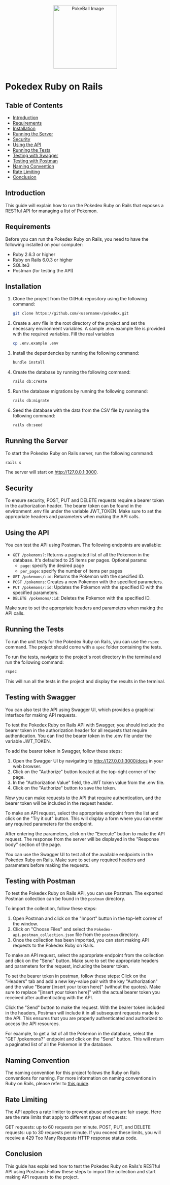<p align="center">
  <img width="200" src="https://www.pngplay.com/wp-content/uploads/2/Pokeball-PNG-Photo-Image.png" alt="PokeBall Image">
</p>

# Pokedex Ruby on Rails

## Table of Contents

- [Introduction](#introduction)
- [Requirements](#requirements)
- [Installation](#installation)
- [Running the Server](#running-the-server)
- [Security](#security)
- [Using the API](#using-the-api)
- [Running the Tests](#running-the-tests)
- [Testing with Swagger](#testing-with-swagger)
- [Testing with Postman](#testing-with-postman)
- [Naming Convention](#naming-convention)
- [Rate Limiting](#rate-limiting)
- [Conclusion](#conclusion)

## Introduction

This guide will explain how to run the Pokedex Ruby on Rails that exposes a RESTful API for managing a list of Pokemon.

## Requirements

Before you can run the Pokedex Ruby on Rails, you need to have the following installed on your computer:

- Ruby 2.6.3 or higher
- Ruby on Rails 6.0.3 or higher
- SQLite3
- Postman (for testing the API)

## Installation

1. Clone the project from the GitHub repository using the following command:

   ```bash
   git clone https://github.com/<username>/pokedex.git
   ```
2. Create a .env file in the root directory of the project and set the necessary environment variables. A sample .env.example file is provided with the required variables. Fill the real variables

   ```bash
   cp .env.example .env
   ```
3. Install the dependencies by running the following command:

   ```bash
   bundle install
   ```
4. Create the database by running the following command:

   ```bash
   rails db:create
   ```
5. Run the database migrations by running the following command:

   ```bash
   rails db:migrate
   ```
6. Seed the database with the data from the CSV file by running the following command:

   ```bash
   rails db:seed
   ```

## Running the Server

To start the Pokedex Ruby on Rails server, run the following command:

```bash
rails s
```

The server will start on http://127.0.0.1:3000.

## Security

To ensure security, POST, PUT and DELETE requests require a bearer token in the authorization header. The bearer token can be found in the environment .env file under the variable JWT_TOKEN. Make sure to set the appropriate headers and parameters when making the API calls.

## Using the API

You can test the API using Postman. The following endpoints are available:

- `GET /pokemons?`: Returns a paginated list of all the Pokemon in the database. It's defaulted to 25 items per pages.
  Optional params:
  - `page`: specify the desired page
  - `per_page`: specify the number of items per pages
- `GET /pokemons/:id`: Returns the Pokemon with the specified ID.
- `POST /pokemons`: Creates a new Pokemon with the specified parameters.
- `PUT /pokemons/:id`: Updates the Pokemon with the specified ID with the specified parameters.
- `DELETE /pokemons/:id`: Deletes the Pokemon with the specified ID.

Make sure to set the appropriate headers and parameters when making the API calls.

## Running the Tests

To run the unit tests for the Pokedex Ruby on Rails, you can use the `rspec` command. The project should come with a `spec` folder containing the tests.

To run the tests, navigate to the project's root directory in the terminal and run the following command:

```bash
rspec
```

This will run all the tests in the project and display the results in the terminal.

## Testing with Swagger

You can also test the API using Swagger UI, which provides a graphical interface for making API requests.

To test the Pokedex Ruby on Rails API with Swagger, you should include the bearer token in the authorization header for all requests that require authentication. You can find the bearer token in the .env file under the variable JWT_TOKEN.

To add the bearer token in Swagger, follow these steps:

1. Open the Swagger UI by navigating to http://127.0.0.1:3000/docs in your web browser.
2. Click on the "Authorize" button located at the top-right corner of the page.
3. In the "Authorization Value" field, the JWT token value from the .env file.
4. Click on the "Authorize" button to save the token.

Now you can make requests to the API that require authentication, and the bearer token will be included in the request header.

To make an API request, select the appropriate endpoint from the list and click on the "Try it out" button. This will display a form where you can enter any required parameters for the endpoint.

After entering the parameters, click on the "Execute" button to make the API request. The response from the server will be displayed in the "Response body" section of the page.

You can use the Swagger UI to test all of the available endpoints in the Pokedex Ruby on Rails. Make sure to set any required headers and parameters before making the requests.

## Testing with Postman

To test the Pokedex Ruby on Rails API, you can use Postman. The exported Postman collection can be found in the `postman` directory.

To import the collection, follow these steps:

1. Open Postman and click on the "Import" button in the top-left corner of the window.
2. Click on "Choose Files" and select the `Pokedex-api.postman_collection.json` file from the `postman` directory.
3. Once the collection has been imported, you can start making API requests to the Pokedex Ruby on Rails.

To make an API request, select the appropriate endpoint from the collection and click on the "Send" button. Make sure to set the appropriate headers and parameters for the request, including the bearer token.

To set the bearer token in postman, follow these steps:
Click on the "Headers" tab and add a new key-value pair with the key "Authorization" and the value "Bearer [insert your token here]" (without the quotes). Make sure to replace "[insert your token here]" with the actual bearer token you received after authenticating with the API.

Click the "Send" button to make the request.
With the bearer token included in the headers, Postman will include it in all subsequent requests made to the API. This ensures that you are properly authenticated and authorized to access the API resources.

For example, to get a list of all the Pokemon in the database, select the "GET /pokemons?" endpoint and click on the "Send" button. This will return a paginated list of all the Pokemon in the database.

## Naming Convention

The naming convention for this project follows the Ruby on Rails conventions for naming. For more information on naming conventions in Ruby on Rails, please refer to [this guide](https://gist.github.com/iangreenleaf/b206d09c587e8fc6399e).

## Rate Limiting

The API applies a rate limiter to prevent abuse and ensure fair usage. Here are the rate limits that apply to different types of requests:

GET requests: up to 60 requests per minute.
POST, PUT, and DELETE requests: up to 30 requests per minute.
If you exceed these limits, you will receive a 429 Too Many Requests HTTP response status code.

## Conclusion

This guide has explained how to test the Pokedex Ruby on Rails's RESTful API using Postman. Follow these steps to import the collection and start making API requests to the project.
